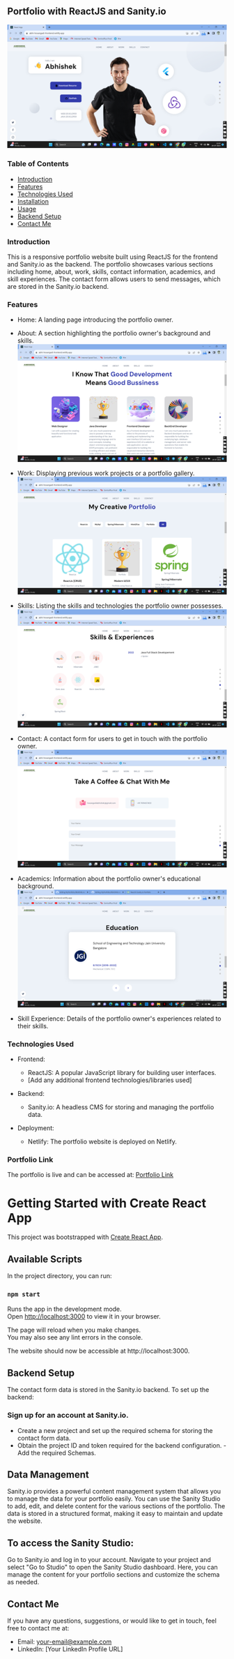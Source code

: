 ## Portfolio with ReactJS and Sanity.io

![Portfolio Preview](https://github.com/Abhi143210/MyPortfolio/blob/main/s1.png)

### Table of Contents

- [Introduction](#introduction)
- [Features](#features)
- [Technologies Used](#technologies-used)
- [Installation](#installation)
- [Usage](#usage)
- [Backend Setup](#backend-setup)
- [Contact Me](#contact-me)

### Introduction

This is a responsive portfolio website built using ReactJS for the frontend and Sanity.io as the backend. The portfolio showcases various sections including home, about, work, skills, contact information, academics, and skill experiences. The contact form allows users to send messages, which are stored in the Sanity.io backend.

### Features

- Home: A landing page introducing the portfolio owner.
- About: A section highlighting the portfolio owner's background and skills.
  ![About](https://github.com/Abhi143210/MyPortfolio/blob/main/s2.png)

- Work: Displaying previous work projects or a portfolio gallery.
    ![work](https://github.com/Abhi143210/MyPortfolio/blob/main/s3.png)

- Skills: Listing the skills and technologies the portfolio owner possesses.
      ![Skills](https://github.com/Abhi143210/MyPortfolio/blob/main/s4.png)

- Contact: A contact form for users to get in touch with the portfolio owner.
     ![contact](https://github.com/Abhi143210/MyPortfolio/blob/main/s5.png)

- Academics: Information about the portfolio owner's educational background.
   ![Academics](https://github.com/Abhi143210/MyPortfolio/blob/main/s6.png)
- Skill Experience: Details of the portfolio owner's experiences related to their skills.

### Technologies Used

- Frontend:
  - ReactJS: A popular JavaScript library for building user interfaces.
  - [Add any additional frontend technologies/libraries used]

- Backend:
  - Sanity.io: A headless CMS for storing and managing the portfolio data.

- Deployment:
  - Netlify: The portfolio website is deployed on Netlify.
  
### Portfolio Link

The portfolio is live and can be accessed at: [Portfolio Link](https://abhi-hosangadi-frontend.netlify.app)




# Getting Started with Create React App

This project was bootstrapped with [Create React App](https://github.com/facebook/create-react-app).

## Available Scripts

In the project directory, you can run:

### `npm start`

Runs the app in the development mode.\
Open [http://localhost:3000](http://localhost:3000) to view it in your browser.

The page will reload when you make changes.\
You may also see any lint errors in the console.

The website should now be accessible at http://localhost:3000.

## Backend Setup
The contact form data is stored in the Sanity.io backend. To set up the backend:

### Sign up for an account at Sanity.io.
- Create a new project and set up the required schema for storing the contact form data.
- Obtain the project ID and token required for the backend configuration.
-Add the required Schemas.
## Data Management
Sanity.io provides a powerful content management system that allows you to manage the data for your portfolio easily. You can use the Sanity Studio to add, edit, and delete content for the various sections of the portfolio. The data is stored in a structured format, making it easy to maintain and update the website.

## To access the Sanity Studio:

Go to Sanity.io and log in to your account.
Navigate to your project and select "Go to Studio" to open the Sanity Studio dashboard.
Here, you can manage the content for your portfolio sections and customize the schema as needed.
## Contact Me
If you have any questions, suggestions, or would like to get in touch, feel free to contact me at:

* Email: your-email@example.com
* LinkedIn: [Your LinkedIn Profile URL]





